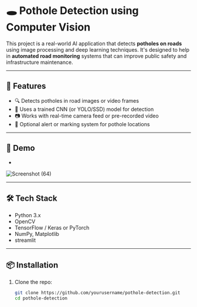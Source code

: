 # 🕳️ Pothole Detection using Computer Vision

This project is a real-world AI application that detects **potholes on roads** using image processing and deep learning techniques. It's designed to help in **automated road monitoring** systems that can improve public safety and infrastructure maintenance.

---

## 🚀 Features

- 🔍 Detects potholes in road images or video frames
- 🧠 Uses a trained CNN (or YOLO/SSD) model for detection
- 📷 Works with real-time camera feed or pre-recorded video
- 💬 Optional alert or marking system for pothole locations

---

## 📸 Demo
*
![Screenshot (64)](https://github.com/user-attachments/assets/141e3c37-19e0-4385-9065-4c62cc01763f)

---

## 🛠️ Tech Stack

- Python 3.x
- OpenCV
- TensorFlow / Keras or PyTorch
- NumPy, Matplotlib
- streamlit

---

## 📦 Installation

1. Clone the repo:
   ```bash
   git clone https://github.com/yourusername/pothole-detection.git
   cd pothole-detection

